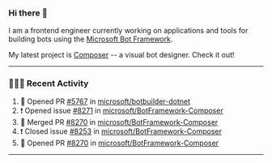 ### Hi there 👋

I am a frontend engineer currently working on applications and tools for building bots using the [Microsoft Bot Framework](https://dev.botframework.com/).

My latest project is [Composer](https://github.com/microsoft/BotFramework-Composer) -- a visual bot designer. Check it out!

---

### 👨🏻‍💻 Recent Activity

<!--START_SECTION:activity-->
1. 💪 Opened PR [#5767](https://github.com/microsoft/botbuilder-dotnet/pull/5767) in [microsoft/botbuilder-dotnet](https://github.com/microsoft/botbuilder-dotnet)
2. ❗️ Opened issue [#8271](https://github.com/microsoft/BotFramework-Composer/issues/8271) in [microsoft/BotFramework-Composer](https://github.com/microsoft/BotFramework-Composer)
3. 🎉 Merged PR [#8270](https://github.com/microsoft/BotFramework-Composer/pull/8270) in [microsoft/BotFramework-Composer](https://github.com/microsoft/BotFramework-Composer)
4. ❗️ Closed issue [#8253](https://github.com/microsoft/BotFramework-Composer/issues/8253) in [microsoft/BotFramework-Composer](https://github.com/microsoft/BotFramework-Composer)
5. 💪 Opened PR [#8270](https://github.com/microsoft/BotFramework-Composer/pull/8270) in [microsoft/BotFramework-Composer](https://github.com/microsoft/BotFramework-Composer)
<!--END_SECTION:activity-->

---

<!--
**a-b-r-o-w-n/a-b-r-o-w-n** is a ✨ _special_ ✨ repository because its `README.md` (this file) appears on your GitHub profile.

Here are some ideas to get you started:

- 🔭 I’m currently working on ...
- 🌱 I’m currently learning ...
- 👯 I’m looking to collaborate on ...
- 🤔 I’m looking for help with ...
- 💬 Ask me about ...
- 📫 How to reach me: ...
- 😄 Pronouns: ...
- ⚡ Fun fact: ...
-->
